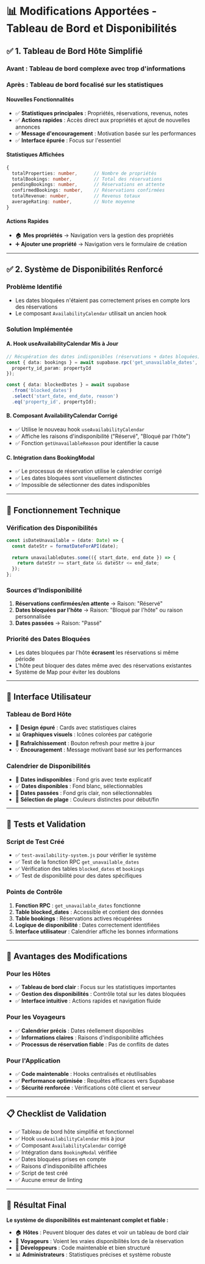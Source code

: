 # 📊 Modifications Apportées - Tableau de Bord et Disponibilités

## ✅ 1. Tableau de Bord Hôte Simplifié

### **Avant** : Tableau de bord complexe avec trop d'informations
### **Après** : Tableau de bord focalisé sur les statistiques

#### **Nouvelles Fonctionnalités**
- ✅ **Statistiques principales** : Propriétés, réservations, revenus, notes
- ✅ **Actions rapides** : Accès direct aux propriétés et ajout de nouvelles annonces
- ✅ **Message d'encouragement** : Motivation basée sur les performances
- ✅ **Interface épurée** : Focus sur l'essentiel

#### **Statistiques Affichées**
```typescript
{
  totalProperties: number,      // Nombre de propriétés
  totalBookings: number,        // Total des réservations
  pendingBookings: number,      // Réservations en attente
  confirmedBookings: number,    // Réservations confirmées
  totalRevenue: number,         // Revenus totaux
  averageRating: number,        // Note moyenne
}
```

#### **Actions Rapides**
- 🏠 **Mes propriétés** → Navigation vers la gestion des propriétés
- ➕ **Ajouter une propriété** → Navigation vers le formulaire de création

---

## ✅ 2. Système de Disponibilités Renforcé

### **Problème Identifié**
- Les dates bloquées n'étaient pas correctement prises en compte lors des réservations
- Le composant `AvailabilityCalendar` utilisait un ancien hook

### **Solution Implémentée**

#### **A. Hook useAvailabilityCalendar Mis à Jour**
```typescript
// Récupération des dates indisponibles (réservations + dates bloquées)
const { data: bookings } = await supabase.rpc('get_unavailable_dates', {
  property_id_param: propertyId
});

const { data: blockedDates } = await supabase
  .from('blocked_dates')
  .select('start_date, end_date, reason')
  .eq('property_id', propertyId);
```

#### **B. Composant AvailabilityCalendar Corrigé**
- ✅ Utilise le nouveau hook `useAvailabilityCalendar`
- ✅ Affiche les raisons d'indisponibilité ("Réservé", "Bloqué par l'hôte")
- ✅ Fonction `getUnavailableReason` pour identifier la cause

#### **C. Intégration dans BookingModal**
- ✅ Le processus de réservation utilise le calendrier corrigé
- ✅ Les dates bloquées sont visuellement distinctes
- ✅ Impossible de sélectionner des dates indisponibles

---

## 🔧 Fonctionnement Technique

### **Vérification des Disponibilités**
```typescript
const isDateUnavailable = (date: Date) => {
  const dateStr = formatDateForAPI(date);
  
  return unavailableDates.some(({ start_date, end_date }) => {
    return dateStr >= start_date && dateStr <= end_date;
  });
};
```

### **Sources d'Indisponibilité**
1. **Réservations confirmées/en attente** → Raison: "Réservé"
2. **Dates bloquées par l'hôte** → Raison: "Bloqué par l'hôte" ou raison personnalisée
3. **Dates passées** → Raison: "Passé"

### **Priorité des Dates Bloquées**
- Les dates bloquées par l'hôte **écrasent** les réservations si même période
- L'hôte peut bloquer des dates même avec des réservations existantes
- Système de Map pour éviter les doublons

---

## 📱 Interface Utilisateur

### **Tableau de Bord Hôte**
- 🎨 **Design épuré** : Cards avec statistiques claires
- 📊 **Graphiques visuels** : Icônes colorées par catégorie
- 🔄 **Rafraîchissement** : Bouton refresh pour mettre à jour
- 💡 **Encouragement** : Message motivant basé sur les performances

### **Calendrier de Disponibilités**
- 🚫 **Dates indisponibles** : Fond gris avec texte explicatif
- ✅ **Dates disponibles** : Fond blanc, sélectionnables
- 📅 **Dates passées** : Fond gris clair, non sélectionnables
- 🎯 **Sélection de plage** : Couleurs distinctes pour début/fin

---

## 🧪 Tests et Validation

### **Script de Test Créé**
- ✅ `test-availability-system.js` pour vérifier le système
- ✅ Test de la fonction RPC `get_unavailable_dates`
- ✅ Vérification des tables `blocked_dates` et `bookings`
- ✅ Test de disponibilité pour des dates spécifiques

### **Points de Contrôle**
1. **Fonction RPC** : `get_unavailable_dates` fonctionne
2. **Table blocked_dates** : Accessible et contient des données
3. **Table bookings** : Réservations actives récupérées
4. **Logique de disponibilité** : Dates correctement identifiées
5. **Interface utilisateur** : Calendrier affiche les bonnes informations

---

## 🚀 Avantages des Modifications

### **Pour les Hôtes**
- ✅ **Tableau de bord clair** : Focus sur les statistiques importantes
- ✅ **Gestion des disponibilités** : Contrôle total sur les dates bloquées
- ✅ **Interface intuitive** : Actions rapides et navigation fluide

### **Pour les Voyageurs**
- ✅ **Calendrier précis** : Dates réellement disponibles
- ✅ **Informations claires** : Raisons d'indisponibilité affichées
- ✅ **Processus de réservation fiable** : Pas de conflits de dates

### **Pour l'Application**
- ✅ **Code maintenable** : Hooks centralisés et réutilisables
- ✅ **Performance optimisée** : Requêtes efficaces vers Supabase
- ✅ **Sécurité renforcée** : Vérifications côté client et serveur

---

## 📋 Checklist de Validation

- ✅ Tableau de bord hôte simplifié et fonctionnel
- ✅ Hook `useAvailabilityCalendar` mis à jour
- ✅ Composant `AvailabilityCalendar` corrigé
- ✅ Intégration dans `BookingModal` vérifiée
- ✅ Dates bloquées prises en compte
- ✅ Raisons d'indisponibilité affichées
- ✅ Script de test créé
- ✅ Aucune erreur de linting

---

## 🎯 Résultat Final

**Le système de disponibilités est maintenant complet et fiable :**
- 🏠 **Hôtes** : Peuvent bloquer des dates et voir un tableau de bord clair
- 🧳 **Voyageurs** : Voient les vraies disponibilités lors de la réservation
- 🔧 **Développeurs** : Code maintenable et bien structuré
- 📊 **Administrateurs** : Statistiques précises et système robuste


